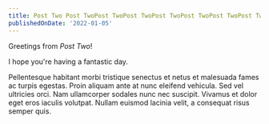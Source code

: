 ```yaml
---
title: Post Two Post TwoPost TwoPost TwoPost TwoPost TwoPost TwoPost Two
publishedOnDate: '2022-01-05'
---
```


Greetings from _Post Two_!

I hope you're having a fantastic day.

Pellentesque habitant morbi tristique senectus et netus et malesuada fames ac turpis egestas. Proin aliquam ante at nunc eleifend vehicula. Sed vel ultricies orci. Nam ullamcorper sodales nunc nec suscipit. Vivamus et dolor eget eros iaculis volutpat. Nullam euismod lacinia velit, a consequat risus semper quis.
